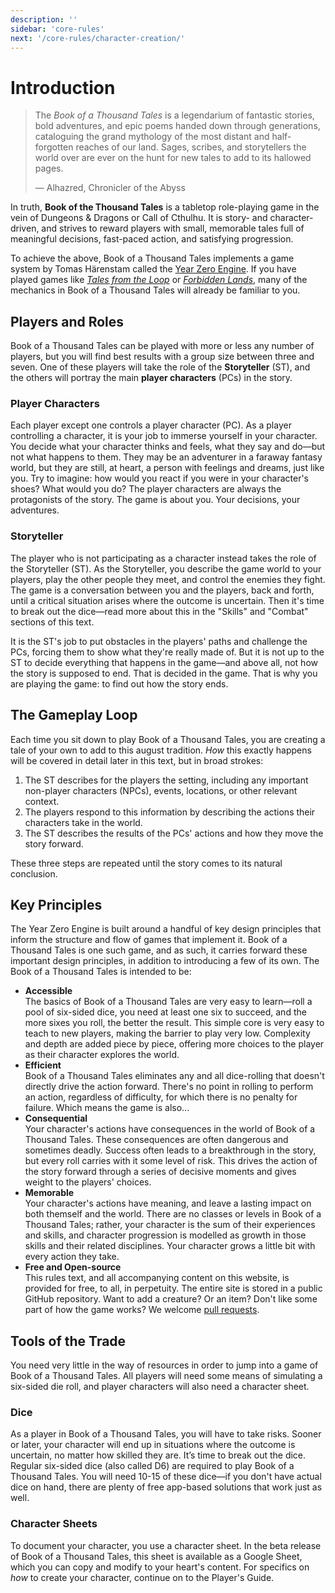 ```yaml
---
description: ''
sidebar: 'core-rules'
next: '/core-rules/character-creation/'
---
```


# Introduction

> The _Book of a Thousand Tales_ is a legendarium of fantastic stories, bold adventures, and epic poems handed down through generations, cataloguing the grand mythology of the most distant and half-forgotten reaches of our land. Sages, scribes, and storytellers the world over are ever on the hunt for new tales to add to its hallowed pages.
>
> &mdash; Alhazred, Chronicler of the Abyss

In truth, **Book of the Thousand Tales** is a tabletop role-playing game in the vein of Dungeons &amp; Dragons or Call of Cthulhu. It is story- and character-driven, and strives to reward players with small, memorable tales full of meaningful decisions, fast-paced action, and satisfying progression.

To achieve the above, Book of a Thousand Tales implements a game system by Tomas H&auml;renstam called the [Year Zero Engine](https://docs.google.com/document/d/1hJbU3umOMxQB7voJw8dj3UJMnABmON81j9cGxX_JOWc/edit). If you have played games like [_Tales from the Loop_](https://frialigan.se/en/games/tales-from-the-loop/) or [_Forbidden Lands_](https://frialigan.se/en/games/forbidden-lands/), many of the mechanics in Book of a Thousand Tales will already be familiar to you.

## Players and Roles

Book of a Thousand Tales can be played with more or less any number of players, but you will find best results with a group size between three and seven. One of these players will take the role of the **Storyteller** (ST), and the others will portray the main **player characters** (PCs) in the story.

### Player Characters

Each player except one controls a player character (PC). As a player controlling a character, it is your job to immerse yourself in your character. You decide what your character thinks and feels, what they say and do&mdash;but not what happens to them. They may be an adventurer in a faraway fantasy world, but they are still, at heart, a person with feelings and dreams, just like you. Try to imagine: how would you react if you were in your character's shoes? What would you do? The player characters are always the protagonists of the story. The game is about you. Your decisions, your adventures.

### Storyteller

The player who is not participating as a character instead takes the role of the Storyteller (ST). As the Storyteller, you describe the game world to your players, play the other people they meet, and control the enemies they fight. The game is a conversation between you and the players, back and forth, until a critical situation arises where the outcome is uncertain. Then it's time to break out the dice&mdash;read more about this in the "Skills" and "Combat" sections of this text.

It is the ST's job to put obstacles in the players' paths and challenge the PCs, forcing them to show what they're really made of. But it is not up to the ST to decide everything that happens in the game&mdash;and above all, not how the story is supposed to end. That is decided in the game. That is why you are playing the game: to find out how the story ends.


## The Gameplay Loop

Each time you sit down to play Book of a Thousand Tales, you are creating a tale of your own to add to this august tradition. _How_ this exactly happens will be covered in detail later in this text, but in broad strokes:

1. The ST describes for the players the setting, including any important non-player characters (NPCs), events, locations, or other relevant context.
2. The players respond to this information by describing the actions their characters take in the world.
3. The ST describes the results of the PCs' actions and how they move the story forward.

These three steps are repeated until the story comes to its natural conclusion.

## Key Principles

The Year Zero Engine is built around a handful of key design principles that inform the structure and flow of games that implement it. Book of a Thousand Tales is one such game, and as such, it carries forward these important design principles, in addition to introducing a few of its own. The Book of a Thousand Tales is intended to be:

- **Accessible**<br>The basics of Book of a Thousand Tales are very easy to learn&mdash;roll a pool of six-sided dice, you need at least one six to succeed, and the more sixes you roll, the better the result. This simple core is very easy to teach to new players, making the barrier to play very low. Complexity and depth are added piece by piece, offering more choices to the player as their character explores the world.
- **Efficient**<br>Book of a Thousand Tales eliminates any and all dice-rolling that doesn't directly drive the action forward. There's no point in rolling to perform an action, regardless of difficulty, for which there is no penalty for failure. Which means the game is also...
- **Consequential**<br>Your character's actions have consequences in the world of Book of a Thousand Tales. These consequences are often dangerous and sometimes deadly. Success often leads to a breakthrough in the story, but every roll carries with it some level of risk. This drives the action of the story forward through a series of decisive moments and gives weight to the players' choices.
- **Memorable**<br>Your character's actions have meaning, and leave a lasting impact on both themself and the world. There are no classes or levels in Book of a Thousand Tales; rather, your character is the sum of their experiences and skills, and character progression is modelled as growth in those skills and their related disciplines. Your character grows a little bit with every action they take.
- **Free and Open-source**<br>This rules text, and all accompanying content on this website, is provided for free, to all, in perpetuity. The entire site is stored in a public GitHub repository. Want to add a creature? Or an item? Don't like some part of how the game works? We welcome [pull requests](https://github.com/bookofathousandtales/bookofathousandtales.github.io/pulls).

## Tools of the Trade

You need very little in the way of resources in order to jump into a game of Book of a Thousand Tales. All players will need some means of simulating a six-sided die roll, and player characters will also need a character sheet.

### Dice

As a player in Book of a Thousand Tales, you will have to take risks. Sooner or later, your character will end up in situations where the outcome is uncertain, no matter how skilled they are. It’s time to break out the dice. Regular six-sided dice (also called D6) are required to play Book of a Thousand Tales. You will need 10-15 of these dice&mdash;if you don't have actual dice on hand, there are plenty of free app-based solutions that work just as well.

### Character Sheets

To document your character, you use a character sheet. In the beta release of Book of a Thousand Tales, this sheet is available as a Google Sheet, which you can copy and modify to your heart's content. For specifics on _how_ to create your character, continue on to the Player's Guide.